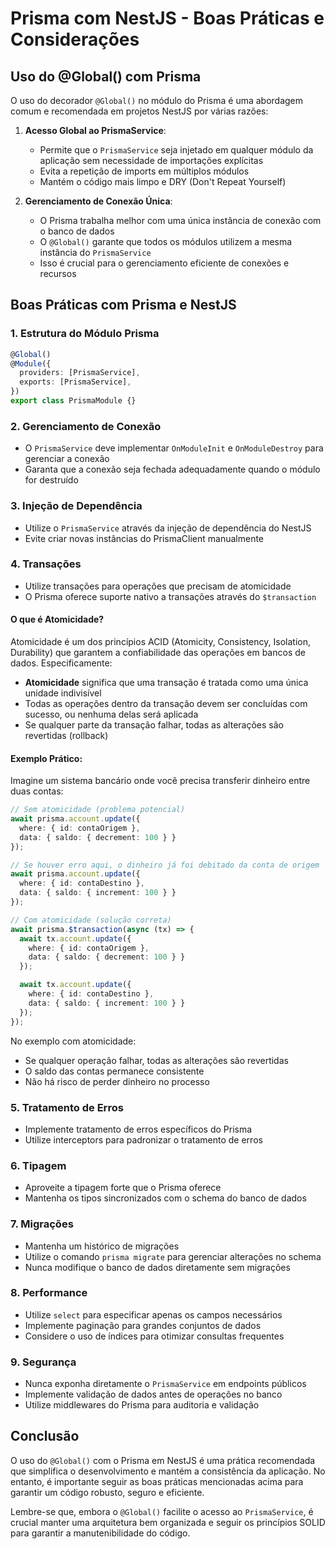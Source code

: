 # Prisma com NestJS - Boas Práticas e Considerações

## Uso do @Global() com Prisma

O uso do decorador `@Global()` no módulo do Prisma é uma abordagem comum e recomendada em projetos NestJS por várias razões:

1. **Acesso Global ao PrismaService**: 
   - Permite que o `PrismaService` seja injetado em qualquer módulo da aplicação sem necessidade de importações explícitas
   - Evita a repetição de imports em múltiplos módulos
   - Mantém o código mais limpo e DRY (Don't Repeat Yourself)

2. **Gerenciamento de Conexão Única**:
   - O Prisma trabalha melhor com uma única instância de conexão com o banco de dados
   - O `@Global()` garante que todos os módulos utilizem a mesma instância do `PrismaService`
   - Isso é crucial para o gerenciamento eficiente de conexões e recursos

## Boas Práticas com Prisma e NestJS

### 1. Estrutura do Módulo Prisma
```typescript
@Global()
@Module({
  providers: [PrismaService],
  exports: [PrismaService],
})
export class PrismaModule {}
```

### 2. Gerenciamento de Conexão
- O `PrismaService` deve implementar `OnModuleInit` e `OnModuleDestroy` para gerenciar a conexão
- Garanta que a conexão seja fechada adequadamente quando o módulo for destruído

### 3. Injeção de Dependência
- Utilize o `PrismaService` através da injeção de dependência do NestJS
- Evite criar novas instâncias do PrismaClient manualmente

### 4. Transações
- Utilize transações para operações que precisam de atomicidade
- O Prisma oferece suporte nativo a transações através do `$transaction`

#### O que é Atomicidade?
Atomicidade é um dos princípios ACID (Atomicity, Consistency, Isolation, Durability) que garantem a confiabilidade das operações em bancos de dados. Especificamente:

- **Atomicidade** significa que uma transação é tratada como uma única unidade indivisível
- Todas as operações dentro da transação devem ser concluídas com sucesso, ou nenhuma delas será aplicada
- Se qualquer parte da transação falhar, todas as alterações são revertidas (rollback)

#### Exemplo Prático:
Imagine um sistema bancário onde você precisa transferir dinheiro entre duas contas:

```typescript
// Sem atomicidade (problema potencial)
await prisma.account.update({
  where: { id: contaOrigem },
  data: { saldo: { decrement: 100 } }
});

// Se houver erro aqui, o dinheiro já foi debitado da conta de origem
await prisma.account.update({
  where: { id: contaDestino },
  data: { saldo: { increment: 100 } }
});

// Com atomicidade (solução correta)
await prisma.$transaction(async (tx) => {
  await tx.account.update({
    where: { id: contaOrigem },
    data: { saldo: { decrement: 100 } }
  });

  await tx.account.update({
    where: { id: contaDestino },
    data: { saldo: { increment: 100 } }
  });
});
```

No exemplo com atomicidade:
- Se qualquer operação falhar, todas as alterações são revertidas
- O saldo das contas permanece consistente
- Não há risco de perder dinheiro no processo

### 5. Tratamento de Erros
- Implemente tratamento de erros específicos do Prisma
- Utilize interceptors para padronizar o tratamento de erros

### 6. Tipagem
- Aproveite a tipagem forte que o Prisma oferece
- Mantenha os tipos sincronizados com o schema do banco de dados

### 7. Migrações
- Mantenha um histórico de migrações
- Utilize o comando `prisma migrate` para gerenciar alterações no schema
- Nunca modifique o banco de dados diretamente sem migrações

### 8. Performance
- Utilize `select` para especificar apenas os campos necessários
- Implemente paginação para grandes conjuntos de dados
- Considere o uso de índices para otimizar consultas frequentes

### 9. Segurança
- Nunca exponha diretamente o `PrismaService` em endpoints públicos
- Implemente validação de dados antes de operações no banco
- Utilize middlewares do Prisma para auditoria e validação

## Conclusão

O uso do `@Global()` com o Prisma em NestJS é uma prática recomendada que simplifica o desenvolvimento e mantém a consistência da aplicação. No entanto, é importante seguir as boas práticas mencionadas acima para garantir um código robusto, seguro e eficiente.

Lembre-se que, embora o `@Global()` facilite o acesso ao `PrismaService`, é crucial manter uma arquitetura bem organizada e seguir os princípios SOLID para garantir a manutenibilidade do código. 